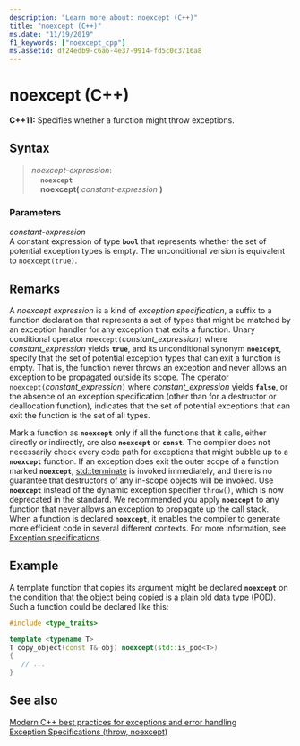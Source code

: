 ```yaml
---
description: "Learn more about: noexcept (C++)"
title: "noexcept (C++)"
ms.date: "11/19/2019"
f1_keywords: ["noexcept_cpp"]
ms.assetid: df24edb9-c6a6-4e37-9914-fd5c0c3716a8
---
```

# noexcept (C++)

**C++11:** Specifies whether a function might throw exceptions.

## Syntax

> *noexcept-expression*:\
> &nbsp;&nbsp;&nbsp;&nbsp;**`noexcept`**\
> &nbsp;&nbsp;&nbsp;&nbsp;**noexcept(** *constant-expression* **)**

### Parameters

*constant-expression*<br/>
A constant expression of type **`bool`** that represents whether the set of potential exception types is empty. The unconditional version is equivalent to `noexcept(true)`.

## Remarks

A *noexcept expression* is a kind of *exception specification*, a suffix to a function declaration that represents a set of types that might be matched by an exception handler for any exception that exits a function. Unary conditional operator `noexcept(`*constant_expression*`)` where *constant_expression* yields **`true`**, and its unconditional synonym **`noexcept`**, specify that the set of potential exception types that can exit a function is empty. That is, the function never throws an exception and never allows an exception to be propagated outside its scope. The operator `noexcept(`*constant_expression*`)` where *constant_expression* yields **`false`**, or the absence of an exception specification (other than for a destructor or deallocation function), indicates that the set of potential exceptions that can exit the function is the set of all types.

Mark a function as **`noexcept`** only if all the functions that it calls, either directly or indirectly, are also **`noexcept`** or **`const`**. The compiler does not necessarily check every code path for exceptions that might bubble up to a **`noexcept`** function. If an exception does exit the outer scope of a function marked **`noexcept`**, [std::terminate](../standard-library/exception-functions.md#terminate) is invoked immediately, and there is no guarantee that destructors of any in-scope objects will be invoked. Use **`noexcept`** instead of the dynamic exception specifier `throw()`, which is now deprecated in the standard. We recommended you apply **`noexcept`** to any function that never allows an exception to propagate up the call stack. When a function is declared **`noexcept`**, it enables the compiler to generate more efficient code in several different contexts. For more information, see [Exception specifications](exception-specifications-throw-cpp.md).

## Example

A template function that copies its argument might be declared **`noexcept`** on the condition that the object being copied is a plain old data type (POD). Such a function could be declared like this:

```cpp
#include <type_traits>

template <typename T>
T copy_object(const T& obj) noexcept(std::is_pod<T>)
{
   // ...
}
```

## See also

[Modern C++ best practices for exceptions and error handling](errors-and-exception-handling-modern-cpp.md)<br/>
[Exception Specifications (throw, noexcept)](exception-specifications-throw-cpp.md)
